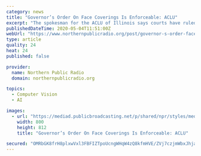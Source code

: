 ```yaml
---
category: news
title: "Governor’s Order On Face Coverings Is Enforceable: ACLU"
excerpt: "The spokesman for the ACLU of Illinois says courts have ruled that laws can be set in the name of public health, which makes Gov. J.B. Pritzker s order on"
publishedDateTime: 2020-05-04T11:51:00Z
webUrl: "https://www.northernpublicradio.org/post/governor-s-order-face-coverings-enforceable-aclu"
type: article
quality: 24
heat: 24
published: false

provider:
  name: Northern Public Radio
  domain: northernpublicradio.org

topics:
  - Computer Vision
  - AI

images:
  - url: "https://mediad.publicbroadcasting.net/p/shared/npr/styles/medium/nprshared/202005/849388077.jpg"
    width: 800
    height: 812
    title: "Governor’s Order On Face Coverings Is Enforceable: ACLU"

secured: "OMRbGK8frH8plxwVxl3FBFIZTpoUcngWHqW4zQ8kfmHVE/ZVj7czjmWbxJhjarvdz/zdRh5blokRTZo7OkucmOgWRC4VfWpbMJxDcv/ggOE3AYAlKVzKn768Mk6mQMJoMBrY0gwnV61IkgNIlKVLxi2VBDTbVblue5+Ou62vApkMhz3HRms+T6Bl2ky0KBrZYEpaQHSHGXkKX6y1etuuNL8w5SwDaXxTM748c56z48rtMNLkk/xIMryxnEmvBtKXDlK8rrtdkFUv1cg03c2OgP9/LswMHY9ibPXGtsRdbfEd5MROel8S3GAj4WKdASv6;t23ug7yzwQHZqAXyL/UE7Q=="
---
```


